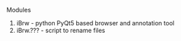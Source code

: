 

Modules
1. iBrw - python PyQt5 based browser and annotation tool
2. iBrw.??? - script to rename files